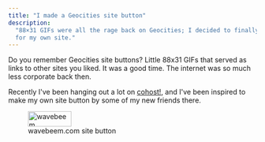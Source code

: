 ```yaml
---
title: "I made a Geocities site button"
description:
  "88×31 GIFs were all the rage back on Geocities; I decided to finally make one
  for my own site."
---
```


Do you remember Geocities site buttons? Little 88x31 GIFs that served as links
to other sites you liked. It was a good time. The internet was so much less
corporate back then.

Recently I've been hanging out a lot on [cohost!](https://cohost.org/wavebeem),
and I've been inspired to make my own site button by some of my new friends
there.

<figure>
  <img
    src="/site-button-old.gif"
    title="wavebeem"
    alt="wavebeem"
    width="88"
    height="31"
    class="pixelated"
  />
  <figcaption>
    wavebeem.com site button
  </figcaption>
</figure>
